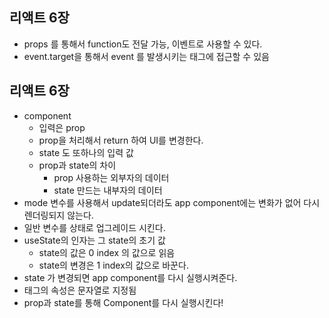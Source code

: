 ## 리액트 6장

- props 를 통해서 function도 전달 가능, 이벤트로 사용할 수 있다.
- event.target을 통해서 event 를 발생시키는 태그에 접근할 수 있음

## 리액트 6장

- component
  - 입력은 prop
  - prop을 처리해서 return 하여 UI를 변경한다.
  - state 도 또하나의 입력 값
  - prop과 state의 차이
    - prop 사용하는 외부자의 데이터
    - state 만드는 내부자의 데이터
- mode 변수를 사용해서 update되더라도 app component에는 변화가 없어 다시 렌더링되지 않는다.
- 일반 변수를 상태로 업그레이드 시킨다.
- useState의 인자는 그 state의 초기 값
  - state의 값은 0 index 의 값으로 읽음
  - state의 변경은 1 index의 값으로 바꾼다.
- state 가 변경되면 app component를 다시 실행시켜준다.
- 태그의 속성은 문자열로 지정됨
- prop과 state를 통해 Component를 다시 실행시킨다!

